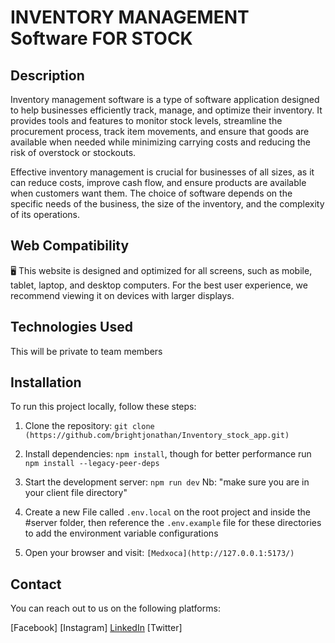 # INVENTORY MANAGEMENT Software FOR STOCK

## Description
Inventory management software is a type of software application designed to help businesses efficiently track, manage, and optimize their inventory. It provides tools and features to monitor stock levels, streamline the procurement process, track item movements, and ensure that goods are available when needed while minimizing carrying costs and reducing the risk of overstock or stockouts.

Effective inventory management is crucial for businesses of all sizes, as it can reduce costs, improve cash flow, and ensure products are available when customers want them. The choice of software depends on the specific needs of the business, the size of the inventory, and the complexity of its operations.


## Web Compatibility
🖥️ This website is designed and optimized for all screens, such as mobile, tablet, laptop, and desktop computers. For the best user experience, we recommend viewing it on devices with larger displays.


## Technologies Used
This will be private to team members


## Installation
To run this project locally, follow these steps:

1. Clone the repository: `git clone (https://github.com/brightjonathan/Inventory_stock_app.git)`
2. Install dependencies: `npm install`, though for better performance run `npm install --legacy-peer-deps`
3. Start the development server: `npm run dev` Nb: "make sure you are in your client file directory"


4. Create a new File called `.env.local` on the root project and inside the #server folder, then reference the `.env.example` file for these directories to add the environment variable configurations
5. Open your browser and visit: `[Medxoca](http://127.0.0.1:5173/)`

## Contact

You can reach out to us on the following platforms:

[Facebook]
[Instagram]
[LinkedIn](https://www.linkedin.com/in/bright-jonathan-554970212/)
[Twitter]


